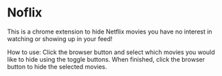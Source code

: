 # Noflix

This is a chrome extension to hide Netflix movies you have no interest in watching or showing up in your feed!

How to use:
Click the browser button and select which movies you would like to hide using the toggle buttons. When finished, click the browser button to hide the selected movies.
